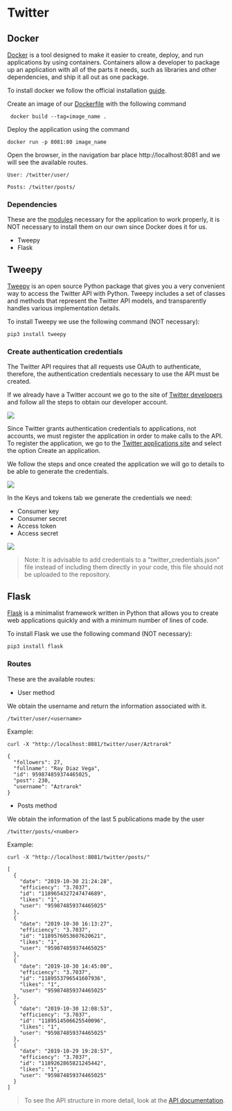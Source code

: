 # Twitter

## Docker
[Docker](https://www.docker.com/why-docker) is a tool designed to make it easier to create, deploy, and run applications by using containers. Containers allow a developer to package up an application with all of the parts it needs, such as libraries and other dependencies, and ship it all out as one package.

To install docker we follow the official installation [guide](https://docs.docker.com/v17.09/engine/installation/).

Create an image of our [Dockerfile](https://runnable.com/docker/python/dockerize-your-python-application) with the following command
```
 docker build --tag=image_name .
```

Deploy the application using the command
```
docker run -p 8081:80 image_name
```

Open the browser, in the navigation bar place http://localhost:8081 and we will see the available routes.
```
User: /twitter/user/

Posts: /twitter/posts/
```
### Dependencies
These are the [modules](https://github.com/IngenieriaDeSistemasUTB/ArcSoft2p2019/blob/master/twitter/requirements.txt) necessary for the application to work properly, it is NOT necessary to install them on our own since Docker does it for us.
* Tweepy
* Flask

## Tweepy
[Tweepy](http://docs.tweepy.org/en/latest/) is an open source Python package that gives you a very convenient way to access the Twitter API with Python. Tweepy includes a set of classes and methods that represent the Twitter API models, and transparently handles various implementation details.

To install Tweepy we use the following command (NOT necessary):

```
pip3 install tweepy
```

### Create authentication credentials
The Twitter API requires that all requests use OAuth to authenticate, therefore, the authentication credentials necessary to use the API must be created.

If we already have a Twitter account we go to the site of [Twitter developers](https://developer.twitter.com/) and follow all the steps to obtain our developer account.

<img src="https://i.ibb.co/1XrhkZH/twitterdev.png">

Since Twitter grants authentication credentials to applications, not accounts, we must register the application in order to make calls to the API. To register the application, we go to the [Twitter applications site](https://developer.twitter.com/en/apps) and select the option Create an application.

We follow the steps and once created the application we will go to details to be able to generate the credentials.

<img src="https://i.ibb.co/0m7BJdY/Captura-de-Pantalla-2019-10-09-a-la-s-5-49-17-p-m.png">

In the Keys and tokens tab we generate the credentials we need:

* Consumer key
* Consumer secret
* Access token
* Access secret

<img src="https://i.ibb.co/0Msw8xh/Captura-de-Pantalla-2019-10-09-a-la-s-5-52-30-p-m.png">

> Note: It is advisable to add credentials to a "twitter_credentials.json" file instead of including them directly in your code, this file should not be uploaded to the repository.

## Flask
[Flask](http://flask.palletsprojects.com/en/1.1.x/) is a minimalist framework written in Python that allows you to create web applications quickly and with a minimum number of lines of code.

To install Flask we use the following command (NOT necessary):

```
pip3 install flask
```

### Routes
These are the available routes:

* User method

We obtain the username and return the information associated with it.

```
/twitter/user/<username>
```

Example:

```
curl -X "http://localhost:8081/twitter/user/Aztrarok"
```
```
{
  "followers": 27, 
  "fullname": "Ray Diaz Vega", 
  "id": 959874859374465025, 
  "post": 230, 
  "username": "Aztrarok"
}
```

* Posts method

We obtain the information of the last 5 publications made by the user

```
/twitter/posts/<number>
```

Example:

```
curl -X "http://localhost:8081/twitter/posts/"
```
```
[
  {
    "date": "2019-10-30 21:24:28", 
    "efficiency": "3.7037", 
    "id": "1189654327247474689", 
    "likes": "1", 
    "user": "959874859374465025"
  }, 
  {
    "date": "2019-10-30 16:13:27", 
    "efficiency": "3.7037", 
    "id": "1189576053607620621", 
    "likes": "1", 
    "user": "959874859374465025"
  }, 
  {
    "date": "2019-10-30 14:45:00", 
    "efficiency": "3.7037", 
    "id": "1189553796541607936", 
    "likes": "1", 
    "user": "959874859374465025"
  }, 
  {
    "date": "2019-10-30 12:08:53", 
    "efficiency": "3.7037", 
    "id": "1189514506625540096", 
    "likes": "1", 
    "user": "959874859374465025"
  }, 
  {
    "date": "2019-10-29 19:28:57", 
    "efficiency": "3.7037", 
    "id": "1189262865821245442", 
    "likes": "1", 
    "user": "959874859374465025"
  }
]
```

> To see the API structure in more detail, look at the [API documentation](https://ingenieriadesistemasutb.github.io/ArcSoft2p2019/).
